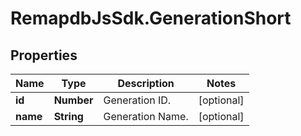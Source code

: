 # RemapdbJsSdk.GenerationShort

## Properties
Name | Type | Description | Notes
------------ | ------------- | ------------- | -------------
**id** | **Number** | Generation ID. | [optional] 
**name** | **String** | Generation Name. | [optional] 
